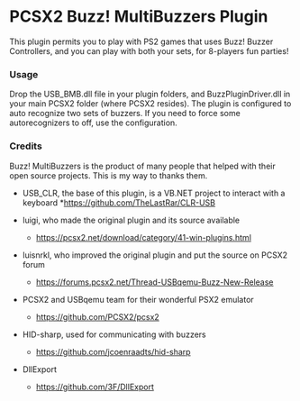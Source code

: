 # PCSX2 Buzz! MultiBuzzers Plugin

This plugin permits you to play with PS2 games that uses Buzz! Buzzer Controllers, and you can play with both your sets, for 8-players fun parties!

### Usage

Drop the USB_BMB.dll file in your plugin folders, and BuzzPluginDriver.dll in your main PCSX2 folder (where PCSX2 resides).
The plugin is configured to auto recognize two sets of buzzers. If you need to force some autorecognizers to off, use the configuration.

### Credits

Buzz! MultiBuzzers is the product of many people that helped with their open source projects. This is my way to thanks them.

* USB_CLR, the base of this plugin, is a VB.NET project to interact with a keyboard
	*https://github.com/TheLastRar/CLR-USB 
	
* luigi, who made the original plugin and its source available
	* https://pcsx2.net/download/category/41-win-plugins.html

* luisnrkl, who improved the original plugin and put the source on PCSX2 forum
	* https://forums.pcsx2.net/Thread-USBqemu-Buzz-New-Release

* PCSX2 and USBqemu team for their wonderful PSX2 emulator
	* https://github.com/PCSX2/pcsx2

* HID-sharp, used for communicating with buzzers
	* https://github.com/jcoenraadts/hid-sharp
	
* DllExport
	* https://github.com/3F/DllExport

